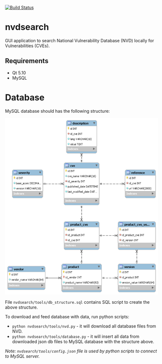 [![Build Status](https://travis-ci.com/AndrewAndreev/nvdsearch.svg?branch=master)](https://travis-ci.com/AndrewAndreev/nvdsearch)
# nvdsearch

GUI application to search National Vulnerability Database (NVD) locally for Vulnerabilities (CVEs).

## Requirements
* Qt 5.10
* MySQL 

# Database

MySQL database should has the following structure:

![stracture](https://github.com/AndrewAndreev/nvdsearch/blob/master/nvdsearch/tools/db.png)

File `nvdsearch/tools/db_structure.sql` contains SQL script to create the above structure.

To download and feed database with data, run python scripts:
* `python nvdsearch/tools/nvd.py` - it will download all database files from NVD.
* `python nvdsearch/tools/database.py` - it will insert all data from downloaded json db files to MySQL database with the structure above.

_Note: `nvdsearch/tools/config.json` file is used by python scripts to connect to MySQL server._
